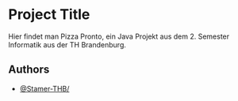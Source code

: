 
# Project Title

Hier findet man Pizza Pronto, ein Java Projekt aus dem 2. Semester Informatik aus der TH Brandenburg.




## Authors

- [@Stamer-THB/](https://www.github.com/Stamer-THB/)

